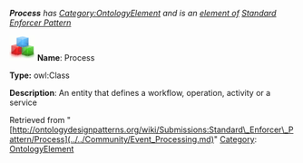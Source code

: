 ___Process__ has [Category:OntologyElement](../../Category/OntologyElement.md "Category:OntologyElement") and is an [element of](../../Property/ElementOf.md "Property:ElementOf") [Standard Enforcer Pattern](../../Submissions/Standard_Enforcer_Pattern.md "Submissions:Standard Enforcer Pattern")_


  




[![Class](../../images/thumb/2/27/Class.gif/45px-Class.gif)](../../Image/Class.gif.md "Class")
__Name__: Process 


__Type:__ owl:Class 


__Description__: An entity that defines a workflow, operation, activity or a service 





Retrieved from "[http://ontologydesignpatterns.org/wiki/Submissions:Standard\_Enforcer\_Pattern/Process](../../Community/Event_Processing.md)"
 [Category](http://ontologydesignpatterns.org/wiki/Special:Categories "Special:Categories"): [OntologyElement](../../Category/OntologyElement.md "Category:OntologyElement")